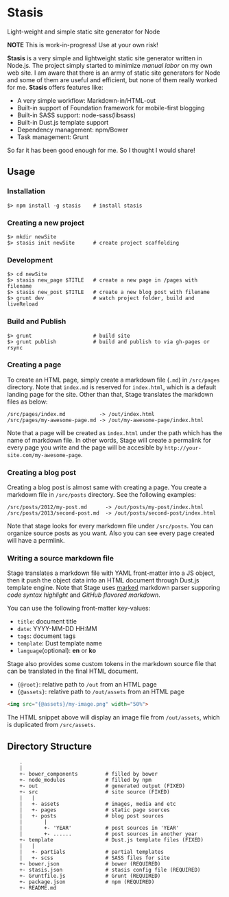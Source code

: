 # Stasis

Light-weight and simple static site generator for Node

**NOTE** This is work-in-progress! Use at your own risk!

__Stasis__ is a very simple and lightweight static site generator written in Node.js. The project simply started to minimize _manual labor_ on my own web site. I am aware that there is an army of static site generators for Node and some of them are useful and efficient, but none of them really worked for me. __Stasis__ offers features like:

- A very simple workflow: Markdown-in/HTML-out
- Built-in support of Foundation framework for mobile-first blogging
- Built-in SASS support: node-sass(libsass)
- Built-in Dust.js template support
- Dependency management: npm/Bower
- Task management: Grunt

So far it has been good enough for me. So I thought I would share!


## Usage

### Installation
    $> npm install -g stasis    # install stasis

### Creating a new project
    $> mkdir newSite
    $> stasis init newSite      # create project scaffolding

### Development
    $> cd newSite
    $> stasis new_page $TITLE   # create a new page in /pages with filename
    $> stasis new_post $TITLE   # create a new blog post with filename
    $> grunt dev                # watch project folder, build and liveReload

### Build and Publish
    $> grunt                    # build site
    $> grunt publish            # build and publish to via gh-pages or rsync

### Creating a page
To create an HTML page, simply create a markdown file (`.md`) in `/src/pages` directory. Note that `index.md` is reserved for `index.html`, which is a default landing page for the site. Other than that, Stage translates the markdown files as below:

    /src/pages/index.md           -> /out/index.html
    /src/pages/my-awesome-page.md -> /out/my-awesome-page/index.html

Note that a page will be created as `index.html` under the path which has the name of markdown file. In other words, Stage will create a permalink for every page you write and the page will be accesible by `http://your-site.com/my-awesome-page`.

### Creating a blog post
Creating a blog post is almost same with creating a page. You create a markdown file in `/src/posts` directory. See the following examples:

    /src/posts/2012/my-post.md      -> /out/posts/my-post/index.html
    /src/posts/2013/second-post.md  -> /out/posts/second-post/index.html

Note that stage looks for every markdown file under `/src/posts`. You can organize source posts as you want. Also you can see every page created will have a permlink.

### Writing a source markdown file
Stage translates a markdown file with YAML front-matter into a JS object, then it push the object data into an HTML document through Dust.js template engine. Note that Stage uses [marked](https://github.com/chjj/marked) markdown parser supporing _code syntax highlight_ and _GitHub flavored markdown_.

You can use the following front-matter key-values:
- `title`: document title
- `date`: YYYY-MM-DD HH:MM
- `tags`: document tags
- `template`: Dust template name
- `language`(optional): __en__ or __ko__ 

Stage also provides some custom tokens in the markdown source file that can be translated in the final HTML document.
- `{@root}`: relative path to `/out` from an HTML page
- `{@assets}`: relative path to `/out/assets` from an HTML page

```html
<img src="{@assets}/my-image.png" width="50%">
```

The HTML snippet above will display an image file from `/out/assets`, which is duplicated from `/src/assets`.


## Directory Structure

        .
        |
        +- bower_components         # filled by bower
        +- node_modules             # filled by npm
        +- out                      # generated output (FIXED)
        +- src                      # site source (FIXED)
        |   |
        |   +- assets               # images, media and etc
        |   +- pages                # static page sources
        |   +- posts                # blog post sources
        |       |
        |       +- 'YEAR'           # post sources in 'YEAR'
        |       +- ......           # post sources in another year
        +- template                 # Dust.js template files (FIXED)
        |   |
        |   +- partials             # partial templates
        |   +- scss                 # SASS files for site
        +- bower.json               # bower (REQUIRED)
        +- stasis.json              # stasis config file (REQUIRED)
        +- Gruntfile.js             # Grunt (REQUIRED)
        +- package.json             # npm (REQUIRED)
        +- README.md


